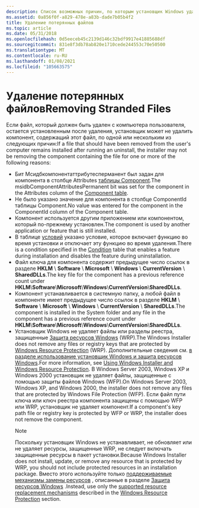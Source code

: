 ```yaml
---
description: Список возможных причин, по которым установщик Windows удалению не удалось удалить все файлы приложения.
ms.assetid: 0a856f0f-a829-478e-a83b-dade7b05b4f2
title: Удаление потерянных файлов
ms.topic: article
ms.date: 05/31/2018
ms.openlocfilehash: 0d5eeceb45c2139d146c32bdf9917e41885688df
ms.sourcegitcommit: 831e8f3db78ab820e1710cede244553c70e50500
ms.translationtype: MT
ms.contentlocale: ru-RU
ms.lasthandoff: 01/08/2021
ms.locfileid: "105663575"
---
```

# <a name="removing-stranded-files"></a><span data-ttu-id="58dfe-103">Удаление потерянных файлов</span><span class="sxs-lookup"><span data-stu-id="58dfe-103">Removing Stranded Files</span></span>

<span data-ttu-id="58dfe-104">Если файл, который должен быть удален с компьютера пользователя, остается установленным после удаления, установщик может не удалить компонент, содержащий этот файл, по одной или нескольким из следующих причин:</span><span class="sxs-lookup"><span data-stu-id="58dfe-104">If a file that should have been removed from the user's computer remains installed after running an uninstall, the installer may not be removing the component containing the file for one or more of the following reasons:</span></span>

-   <span data-ttu-id="58dfe-105">Бит Мсидбкомпонентаттрибутесперманент был задан для компонента в столбце Attributes [таблицы Component](component-table.md).</span><span class="sxs-lookup"><span data-stu-id="58dfe-105">The msidbComponentAttributesPermanent bit was set for the component in the Attributes column of the [Component table](component-table.md).</span></span>
-   <span data-ttu-id="58dfe-106">Не было указано значение для компонента в столбце ComponentId таблицы Component.</span><span class="sxs-lookup"><span data-stu-id="58dfe-106">No value was entered for the component in the ComponentId column of the Component table.</span></span>
-   <span data-ttu-id="58dfe-107">Компонент используется другим приложением или компонентом, который по-прежнему установлен.</span><span class="sxs-lookup"><span data-stu-id="58dfe-107">The component is used by another application or feature that is still installed.</span></span>
-   <span data-ttu-id="58dfe-108">В таблице [условий](condition-table.md) указано условие, которое включает функцию во время установки и отключает эту функцию во время удаления.</span><span class="sxs-lookup"><span data-stu-id="58dfe-108">There is a condition specified in the [Condition](condition-table.md) table that enables a feature during installation and disables the feature during uninstallation.</span></span>
-   <span data-ttu-id="58dfe-109">Файл ключа для компонента содержит предыдущее число ссылок в разделе **HKLM** \\ **Software** \\ **Microsoft** \\ **Windows** \\ **CurrentVersion** \\ **SharedDLLs**.</span><span class="sxs-lookup"><span data-stu-id="58dfe-109">The key file for the component has a previous reference count under **HKLM**\\**Software**\\**Microsoft**\\**Windows**\\**CurrentVersion**\\**SharedDLLs**.</span></span>
-   <span data-ttu-id="58dfe-110">Компонент устанавливается в системную папку, а любой файл в компоненте имеет предыдущее число ссылок в разделе **HKLM** \\ **Software** \\ **Microsoft** \\ **Windows** \\ **CurrentVersion** \\ **SharedDLLs**.</span><span class="sxs-lookup"><span data-stu-id="58dfe-110">The component is installed in the System folder and any file in the component has a previous reference count under **HKLM**\\**Software**\\**Microsoft**\\**Windows**\\**CurrentVersion**\\**SharedDLLs**.</span></span>
-   <span data-ttu-id="58dfe-111">Установщик Windows не удаляет файлы или разделы реестра, защищенные [Защита ресурсов Windows](../wfp/windows-resource-protection-portal.md) (WRP).</span><span class="sxs-lookup"><span data-stu-id="58dfe-111">The Windows Installer does not remove any files or registry keys that are protected by [Windows Resource Protection](../wfp/windows-resource-protection-portal.md) (WRP).</span></span> <span data-ttu-id="58dfe-112">Дополнительные сведения см. [в разделе использование установщик Windows и защита ресурсов Windows](windows-resource-protection-on-windows-vista.md).</span><span class="sxs-lookup"><span data-stu-id="58dfe-112">For more information, see [Using Windows Installer and Windows Resource Protection](windows-resource-protection-on-windows-vista.md).</span></span> <span data-ttu-id="58dfe-113">В Windows Server 2003, Windows XP и Windows 2000 установщик не удаляет файлы, защищенные с помощью защиты файлов Windows (WFP).</span><span class="sxs-lookup"><span data-stu-id="58dfe-113">On Windows Server 2003, Windows XP, and Windows 2000, the installer does not remove any files that are protected by Windows File Protection (WFP).</span></span> <span data-ttu-id="58dfe-114">Если файл пути ключа или ключ реестра компонента защищены с помощью WFP или WRP, установщик не удаляет компонент.</span><span class="sxs-lookup"><span data-stu-id="58dfe-114">If a component's key path file or registry key is protected by WFP or WRP, the installer does not remove the component.</span></span>
    > [!Note]  
    > <span data-ttu-id="58dfe-115">Поскольку установщик Windows не устанавливает, не обновляет или не удаляет ресурсы, защищенные WRP, не следует включать защищенные ресурсы в пакет установки.</span><span class="sxs-lookup"><span data-stu-id="58dfe-115">Because Windows Installer does not install, update, or remove any resource that is protected by WRP, you should not include protected resources in an installation package.</span></span> <span data-ttu-id="58dfe-116">Вместо этого используйте только [поддерживаемые механизмы замены ресурсов](../wfp/supported-file-replacement-mechanisms.md) , описанные в разделе [Защита ресурсов Windows](../wfp/windows-resource-protection-portal.md) .</span><span class="sxs-lookup"><span data-stu-id="58dfe-116">Instead, use only the [supported resource replacement mechanisms](../wfp/supported-file-replacement-mechanisms.md) described in the [Windows Resource Protection](../wfp/windows-resource-protection-portal.md) section.</span></span>

     

 

 
